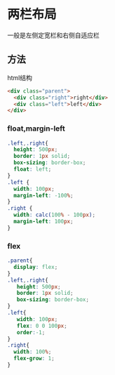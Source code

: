 # 两栏布局
一般是左侧定宽栏和右侧自适应栏
## 方法
html结构
```html
<div class="parent">
  <div class="right">right</div>
  <div class="left">left</div>
</div>
```
### float,margin-left
```css
.left,.right{
  height: 500px;
  border: 1px solid;
  box-sizing: border-box;
  float: left;
}
.left {
  width: 100px;
  margin-left: -100%;
}
.right {
  width: calc(100% - 100px);
  margin-left: 100px;
}
```

###  flex
```css
.parent{
  display: flex;
}
.left,.right{
   height: 500px;
   border: 1px solid;
   box-sizing: border-box;
}
.left{
   width: 100px;
   flex: 0 0 100px;
   order:-1;
}
.right{
  width: 100%;
  flex-grow: 1;
}
```
